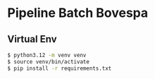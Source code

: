 # Pipeline Batch Bovespa

## Virtual Env

```bash
$ python3.12 -m venv venv
$ source venv/bin/activate
$ pip install -r requirements.txt
```
